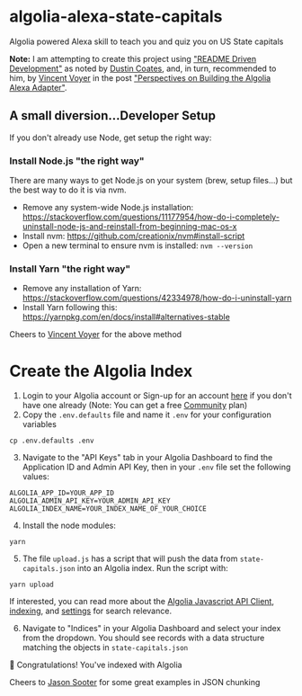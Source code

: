 # algolia-alexa-state-capitals
Algolia powered Alexa skill to teach you and quiz you on US State capitals

**Note:** I am attempting to create this project using ["README Driven Development"](http://tom.preston-werner.com/2010/08/23/readme-driven-development.html) as noted by [Dustin Coates](https://twitter.com/dcoates?ref_src=twsrc%5Egoogle%7Ctwcamp%5Eserp%7Ctwgr%5Eauthor), and, in turn, recommended to him, by [Vincent Voyer](https://twitter.com/vvoyer) in the post ["Perspectives on Building the Algolia Alexa Adapter"](https://www.talkingtocomputers.com/building-algolia-search-alexa-adapter).

## A small diversion...Developer Setup
If you don't already use Node, get setup the right way:
### Install Node.js "the right way"
There are many ways to get Node.js on your system (brew, setup files...) but the best way to do it is via nvm.

* Remove any system-wide Node.js installation: https://stackoverflow.com/questions/11177954/how-do-i-completely-uninstall-node-js-and-reinstall-from-beginning-mac-os-x
* Install nvm: https://github.com/creationix/nvm#install-script
* Open a new terminal to ensure nvm is installed: `nvm --version`

### Install Yarn "the right way"
* Remove any installation of Yarn: https://stackoverflow.com/questions/42334978/how-do-i-uninstall-yarn
* Install Yarn following this: https://yarnpkg.com/en/docs/install#alternatives-stable

Cheers to [Vincent Voyer](https://twitter.com/vvoyer) for the above method


# Create the Algolia Index

1. Login to your Algolia account or Sign-up for an account [here](https://www.algolia.com/users/sign_up) if you don't have one already (Note: You can get a free [Community](https://www.algolia.com/pricing/) plan)
2. Copy the `.env.defaults` file and name it `.env` for your configuration variables 
```
cp .env.defaults .env
```
3. Navigate to the "API Keys" tab in your Algolia Dashboard to find the Application ID and Admin API Key, then in your `.env` file set the following values:
```
ALGOLIA_APP_ID=YOUR_APP_ID
ALGOLIA_ADMIN_API_KEY=YOUR_ADMIN_API_KEY
ALGOLIA_INDEX_NAME=YOUR_INDEX_NAME_OF_YOUR_CHOICE
``` 
4. Install the node modules:
```
yarn
```
5. The file `upload.js` has a script that will push the data from `state-capitals.json` into an Algolia index. Run the script with:
```
yarn upload
```
If interested, you can read more about the [Algolia Javascript API Client](https://www.algolia.com/doc/api-client/getting-started/install/javascript/), [indexing](https://www.algolia.com/doc/api-client/methods/indexing/), and [settings](https://www.algolia.com/doc/api-client/methods/settings/) for search relevance.

6. Navigate to "Indices" in your Algolia Dashboard and select your index from the dropdown. You should see records with a data structure matching the objects in `state-capitals.json`

🎉 Congratulations! You've indexed with Algolia

Cheers to [Jason Sooter](https://twitter.com/functionalstoic) for some great examples in JSON chunking
